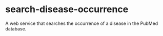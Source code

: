 # search-disease-occurrence
A web service that searches the occurrence of a disease in the PubMed database.
